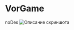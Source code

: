 # VorGame
noDes
![Описание скриншота](https://github.com/dato-svg/Factory-Game/blob/Yandex-Branch/GardenGame/Assets/Screen/FactoryGame1.png)
